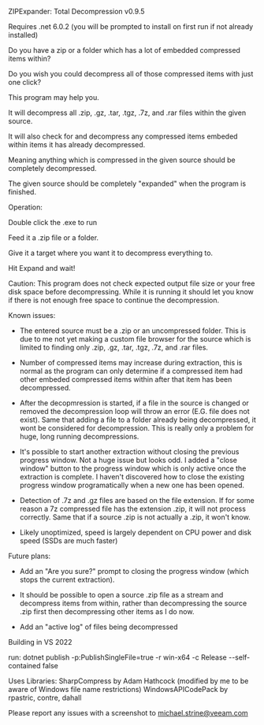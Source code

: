 ZIPExpander: Total Decompression v0.9.5

Requires .net 6.0.2 (you will be prompted to install on first run if not already installed)


Do you have a zip or a folder which has a lot of embedded compressed items within? 

Do you wish you could decompress all of those compressed items with just one click?

This program may help you. 


It will decompress all .zip, .gz, .tar, .tgz, .7z, and .rar files within the given source. 

It will also check for and decompress any compressed items embeded within items it has already decompressed.


Meaning anything which is compressed in the given source should be completely decompressed. 

The given source should be completely "expanded" when the program is finished.



Operation:

Double click the .exe to run

Feed it a .zip file or a folder.

Give it a target where you want it to decompress everything to. 

Hit Expand and wait! 



Caution: 
This program does not check expected output file size or your free disk space before decompressing. 
While it is running it should let you know if there is not enough free space to continue the decompression.



Known issues: 

- The entered source must be a .zip or an uncompressed folder. This is due to me not yet making a custom file browser for the source which is limited to finding only .zip, .gz, .tar, .tgz, .7z, and .rar files.

- Number of compressed items may increase during extraction, this is normal as the program can only determine if a compressed item had other embeded compressed items within after that item has been decompressed.

- After the decopmression is started, if a file in the source is changed or removed the decompression loop will throw an error (E.G. file does not exist). Same that adding a file to a folder already being decompressed, it wont be considered for decompression.
This is really only a problem for huge, long running decompressions.

- It's possible to start another extraction without closing the previous progress window. Not a huge issue but looks odd. I added a "close window" button to the progress window which is only active once the extraction is complete. I haven't discovered how to close the existing progress window programatically when a new one has been opened.

- Detection of .7z and .gz files are based on the file extension. If for some reason a 7z compressed file has the extension .zip, it will not process correctly. Same that if a source .zip is not actually a .zip, it won't know. 

- Likely unoptimized, speed is largely dependent on CPU power and disk speed (SSDs are much faster)



Future plans: 

- Add an "Are you sure?" prompt to closing the progress window (which stops the current extraction).

- It should be possible to open a source .zip file as a stream and decompress items from within, rather than decompressing the source .zip first then decompressing other items as I do now.

- Add an "active log" of files being decompressed 


Building in VS 2022

run: dotnet publish -p:PublishSingleFile=true  -r win-x64 -c Release --self-contained false



Uses Libraries:
SharpCompress by Adam Hathcock (modified by me to be aware of Windows file name restrictions)
WindowsAPICodePack by rpastric, contre, dahall


Please report any issues with a screenshot to michael.strine@veeam.com
